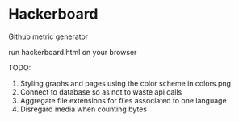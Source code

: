 # Hackerboard
Github metric generator

run hackerboard.html on your browser

TODO:
1. Styling graphs and pages using the color scheme in colors.png
2. Connect to database so as not to waste api calls
3. Aggregate file extensions for files associated to one language
4. Disregard media when counting bytes